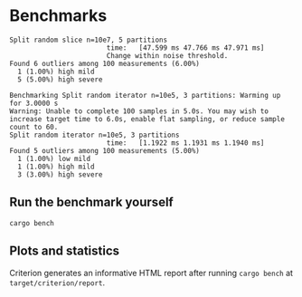 # Benchmarks
```
Split random slice n=10e7, 5 partitions
                        time:   [47.599 ms 47.766 ms 47.971 ms]
                        Change within noise threshold.
Found 6 outliers among 100 measurements (6.00%)
  1 (1.00%) high mild
  5 (5.00%) high severe

Benchmarking Split random iterator n=10e5, 3 partitions: Warming up for 3.0000 s
Warning: Unable to complete 100 samples in 5.0s. You may wish to increase target time to 6.0s, enable flat sampling, or reduce sample count to 60.
Split random iterator n=10e5, 3 partitions
                        time:   [1.1922 ms 1.1931 ms 1.1940 ms]
Found 5 outliers among 100 measurements (5.00%)
  1 (1.00%) low mild
  1 (1.00%) high mild
  3 (3.00%) high severe
```

## Run the benchmark yourself
```
cargo bench
```

## Plots and statistics
Criterion generates an informative HTML report after running `cargo bench` at
`target/criterion/report`.
